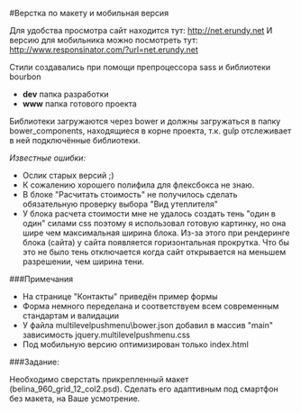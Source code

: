 #Верстка по макету и мобильная версия

Для удобства просмотра сайт находится тут: http://net.erundy.net
И версию для мобильника можно посмотреть тут: http://www.responsinator.com/?url=net.erundy.net

Стили создавались при помощи препроцессора sass и библиотеки bourbon

* **dev** папка разработки
* **www** папка готового проекта


Библиотеки загружаются через bower и должны загружаться в папку bower_components, находящиеся в корне проекта, т.к. gulp отслеживает в ней подключённые библиотеки.


*Известные ошибки:*
* Ослик старых версий ;)
* К сожалению хорошего полифила для флексбокса не знаю.
* В блоке "Расчитать стоимость" не получилось сделать обязательную проверку выбора "Вид утеплителя"
* У блока расчета стоимости мне не удалось создать тень "один в один" силами css поэтому я использовал готовую картинку, но она шире чем максимальная ширина блока. Из-за этого при рендеринге блока (сайта) у сайта появляется горизонтальная прокрутка. Что бы это не было тень отключается когда сайт открывается на меньшем разрешении, чем ширина тени.

###Примечания
* На странице "Контакты" приведён пример формы
* Форма немного переделана и соответствуем всем современным стандартам и валидации
* У файла multilevelpushmenu\bower.json добавил в массив "main" зависимость jquery.multilevelpushmenu.css 
* Под мобильную версию оптимизирован только index.html
 

###Задание:

Необходимо сверстать прикрепленный макет (belina_960_grid_12_col2.psd). Сделать его адаптивным под смартфон без макета, на Ваше усмотрение.